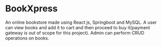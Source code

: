 # BookXpress
An online bookstore made using React js, Springboot and MySQL.
A user can view books and add it to cart and then proceed to buy it(payment gateway is out of scope for this project).
Admin can perform CRUD operations on books.
